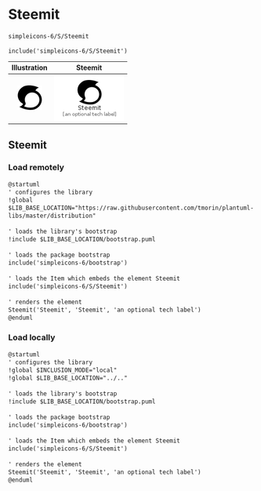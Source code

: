 # Steemit


```text
simpleicons-6/S/Steemit
```

```text
include('simpleicons-6/S/Steemit')
```



| Illustration | Steemit |
| :---: | :---: |
| ![illustration for Illustration](../../simpleicons-6/S/Steemit.png) | ![illustration for Steemit](../../simpleicons-6/S/Steemit.Local.png) |




## Steemit

### Load remotely
```plantuml
@startuml
' configures the library
!global $LIB_BASE_LOCATION="https://raw.githubusercontent.com/tmorin/plantuml-libs/master/distribution"

' loads the library's bootstrap
!include $LIB_BASE_LOCATION/bootstrap.puml

' loads the package bootstrap
include('simpleicons-6/bootstrap')

' loads the Item which embeds the element Steemit
include('simpleicons-6/S/Steemit')

' renders the element
Steemit('Steemit', 'Steemit', 'an optional tech label')
@enduml
```

### Load locally
```plantuml
@startuml
' configures the library
!global $INCLUSION_MODE="local"
!global $LIB_BASE_LOCATION="../.."

' loads the library's bootstrap
!include $LIB_BASE_LOCATION/bootstrap.puml

' loads the package bootstrap
include('simpleicons-6/bootstrap')

' loads the Item which embeds the element Steemit
include('simpleicons-6/S/Steemit')

' renders the element
Steemit('Steemit', 'Steemit', 'an optional tech label')
@enduml
```

